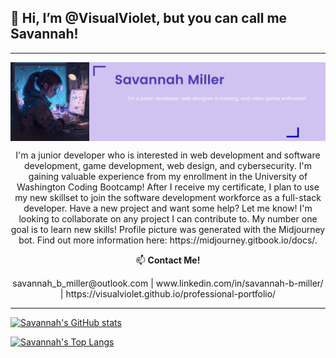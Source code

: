 ## 👋 Hi, I’m <b>@VisualViolet</b>, but you can call me Savannah!

---  
<div style="display: flex; flex-direction: row; justify-content: space-around;">
 <img class="img" src="./assets/images/sav-github-banner.png" />
</div>

<p align="center">
I'm a junior developer who is interested in web development and software development, game development, web design, and cybersecurity. I'm gaining valuable experience from my enrollment in the University of Washington Coding Bootcamp! After I receive my certificate, I plan to use my new skillset to join the software development workforce as a full-stack developer.
Have a new project and want some help? Let me know! I'm looking to collaborate on any project I can contribute to. My number one goal is to learn new skills!
Profile picture was generated with the Midjourney bot. Find out more information here: https://midjourney.gitbook.io/docs/.
</p>



<p align="center">
📫 <b>Contact Me!</b>
</p>

<p align="center">
savannah_b_miller@outlook.com | www.linkedin.com/in/savannah-b-miller/ | https://visualviolet.github.io/professional-portfolio/
</p>

---
[![Savannah's GitHub stats](https://github-readme-stats.vercel.app/api?username=VisualViolet&show_icons=true&theme=material-palenight)](https://github.com/VisualViolet/github-readme-stats)

[![Savannah's Top Langs](https://github-readme-stats.vercel.app/api/top-langs/?username=VisualViolet)](https://github.com/VisualViolet/github-readme-stats)


<!---
savannah-dev/savannah-dev is a ✨ special ✨ repository because its `README.md` (this file) appears on your GitHub profile.
You can click the Preview link to take a look at your changes.
--->
